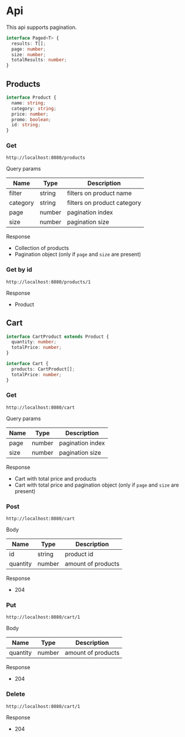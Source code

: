 # Api

This api supports pagination.

```typescript
interface Paged<T> {
  results: T[];
  page: number;
  size: number;
  totalResults: number;
}
```

## Products

```typescript
interface Product {
  name: string;
  category: string;
  price: number;
  promo: boolean;
  id: string;
}
```

### Get

```
http://localhost:8080/products
```

Query params

| Name     | Type   | Description                 |
| -------- | ------ | --------------------------- |
| filter   | string | filters on product name     |
| category | string | filters on product category |
| page     | number | pagination index            |
| size     | number | pagination size             |

Response

- Collection of products
- Pagination object (only if `page` and `size` are present)

### Get by id

```
http://localhost:8080/products/1
```

Response

- Product

## Cart

```typescript
interface CartProduct extends Product {
  quantity: number;
  totalPrice: number;
}

interface Cart {
  products: CartProduct[];
  totalPrice: number;
}
```

### Get

```
http://localhost:8080/cart
```

Query params

| Name | Type   | Description      |
| ---- | ------ | ---------------- |
| page | number | pagination index |
| size | number | pagination size  |

Response

- Cart with total price and products
- Cart with total price and pagination object (only if `page` and `size` are present)

### Post

```
http://localhost:8080/cart
```

Body

| Name     | Type   | Description        |
| -------- | ------ | ------------------ |
| id       | string | product id         |
| quantity | number | amount of products |

Response

- 204

### Put

```
http://localhost:8080/cart/1
```

Body

| Name     | Type   | Description        |
| -------- | ------ | ------------------ |
| quantity | number | amount of products |

Response

- 204

### Delete

```
http://localhost:8080/cart/1
```

Response

- 204
